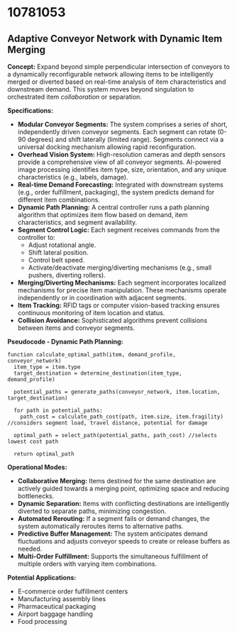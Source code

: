 # 10781053

## Adaptive Conveyor Network with Dynamic Item Merging

**Concept:** Expand beyond simple perpendicular intersection of conveyors to a dynamically reconfigurable network allowing items to be intelligently merged or diverted based on real-time analysis of item characteristics and downstream demand. This system moves beyond singulation to orchestrated item *collaboration* or separation.

**Specifications:**

*   **Modular Conveyor Segments:** The system comprises a series of short, independently driven conveyor segments. Each segment can rotate (0-90 degrees) and shift laterally (limited range). Segments connect via a universal docking mechanism allowing rapid reconfiguration.
*   **Overhead Vision System:** High-resolution cameras and depth sensors provide a comprehensive view of all conveyor segments. AI-powered image processing identifies item type, size, orientation, and any unique characteristics (e.g., labels, damage).
*   **Real-time Demand Forecasting:**  Integrated with downstream systems (e.g., order fulfillment, packaging), the system predicts demand for different item combinations.
*   **Dynamic Path Planning:**  A central controller runs a path planning algorithm that optimizes item flow based on demand, item characteristics, and segment availability.
*   **Segment Control Logic:** Each segment receives commands from the controller to:
    *   Adjust rotational angle.
    *   Shift lateral position.
    *   Control belt speed.
    *   Activate/deactivate merging/diverting mechanisms (e.g., small pushers, diverting rollers).
*   **Merging/Diverting Mechanisms:** Each segment incorporates localized mechanisms for precise item manipulation. These mechanisms operate independently or in coordination with adjacent segments.
*   **Item Tracking:** RFID tags or computer vision-based tracking ensures continuous monitoring of item location and status.
*   **Collision Avoidance:** Sophisticated algorithms prevent collisions between items and conveyor segments.

**Pseudocode - Dynamic Path Planning:**

```
function calculate_optimal_path(item, demand_profile, conveyor_network)
  item_type = item.type
  target_destination = determine_destination(item_type, demand_profile)
  
  potential_paths = generate_paths(conveyor_network, item.location, target_destination)
  
  for path in potential_paths:
    path_cost = calculate_path_cost(path, item.size, item.fragility) //considers segment load, travel distance, potential for damage
    
  optimal_path = select_path(potential_paths, path_cost) //selects lowest cost path

  return optimal_path
```

**Operational Modes:**

*   **Collaborative Merging:** Items destined for the same destination are actively guided towards a merging point, optimizing space and reducing bottlenecks.
*   **Dynamic Separation:** Items with conflicting destinations are intelligently diverted to separate paths, minimizing congestion.
*   **Automated Rerouting:**  If a segment fails or demand changes, the system automatically reroutes items to alternative paths.
*   **Predictive Buffer Management:**  The system anticipates demand fluctuations and adjusts conveyor speeds to create or release buffers as needed.
*   **Multi-Order Fulfillment:**  Supports the simultaneous fulfillment of multiple orders with varying item combinations.

**Potential Applications:**

*   E-commerce order fulfillment centers
*   Manufacturing assembly lines
*   Pharmaceutical packaging
*   Airport baggage handling
*   Food processing